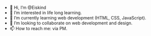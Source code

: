 - 👋 Hi, I’m @Eiskind
- 👀 I’m interested in life long learning.
- 🌱 I’m currently learning web development (HTML, CSS, JavaScript).
- 💞️ I’m looking to collaborate on web development and design.
- 📫 How to reach me: via PM.

<!---
Eiskind/Eiskind is a ✨ special ✨ repository because its `README.md` (this file) appears on your GitHub profile.
You can click the Preview link to take a look at your changes.
--->
